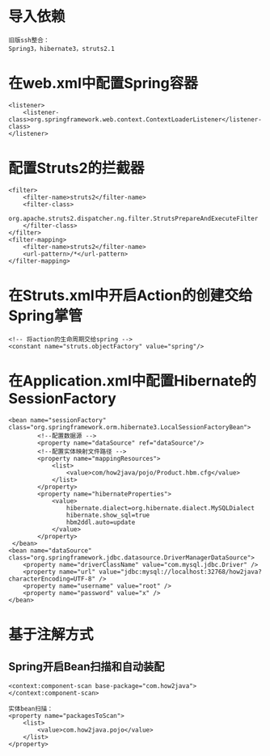 # 导入依赖

    旧版ssh整合：
    Spring3，hibernate3，struts2.1
# 在web.xml中配置Spring容器

    <listener>
        <listener-class>org.springframework.web.context.ContextLoaderListener</listener-class>
    </listener>
# 配置Struts2的拦截器

    <filter>
        <filter-name>struts2</filter-name>
        <filter-class>
            org.apache.struts2.dispatcher.ng.filter.StrutsPrepareAndExecuteFilter
        </filter-class>
    </filter>
    <filter-mapping>
        <filter-name>struts2</filter-name>
        <url-pattern>/*</url-pattern>
    </filter-mapping>

# 在Struts.xml中开启Action的创建交给Spring掌管

    <!-- 将action的生命周期交给spring -->
    <constant name="struts.objectFactory" value="spring"/>

# 在Application.xml中配置Hibernate的SessionFactory


    <bean name="sessionFactory" class="org.springframework.orm.hibernate3.LocalSessionFactoryBean">
            <!--配置数据源 -->
            <property name="dataSource" ref="dataSource"/>
            <!--配置实体映射文件路径 -->
            <property name="mappingResources">
                <list>
                    <value>com/how2java/pojo/Product.hbm.cfg</value>
                </list>
            </property>
            <property name="hibernateProperties">
                <value>
                    hibernate.dialect=org.hibernate.dialect.MySQLDialect
                    hibernate.show_sql=true
                    hbm2ddl.auto=update
                </value>
            </property>
     </bean>
    <bean name="dataSource" class="org.springframework.jdbc.datasource.DriverManagerDataSource">
        <property name="driverClassName" value="com.mysql.jdbc.Driver" />
        <property name="url" value="jdbc:mysql://localhost:32768/how2java?characterEncoding=UTF-8" />
        <property name="username" value="root" />
        <property name="password" value="x" />
    </bean>


# 基于注解方式
## Spring开启Bean扫描和自动装配

    <context:component-scan base-package="com.how2java"></context:component-scan>

    实体bean扫描：
    <property name="packagesToScan">
        <list>
            <value>com.how2java.pojo</value>
        </list>
    </property>